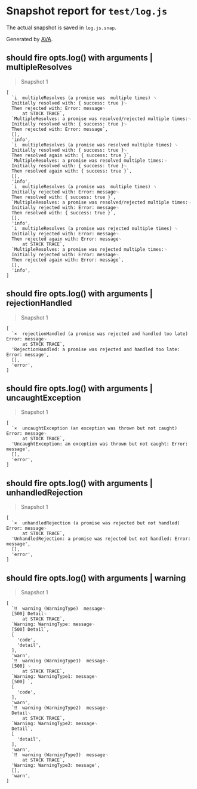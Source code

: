 # Snapshot report for `test/log.js`

The actual snapshot is saved in `log.js.snap`.

Generated by [AVA](https://ava.li).

## should fire opts.log() with arguments | multipleResolves

> Snapshot 1

    [
      `i  multipleResolves (a promise was  multiple times) ␊
      Initially resolved with: { success: true }␊
      Then rejected with: Error: message␊
          at STACK TRACE`,
      `MultipleResolves: a promise was resolved/rejected multiple times:␊
      Initially resolved with: { success: true }␊
      Then rejected with: Error: message`,
      [],
      'info',
      `i  multipleResolves (a promise was resolved multiple times) ␊
      Initially resolved with: { success: true }␊
      Then resolved again with: { success: true }`,
      `MultipleResolves: a promise was resolved multiple times:␊
      Initially resolved with: { success: true }␊
      Then resolved again with: { success: true }`,
      [],
      'info',
      `i  multipleResolves (a promise was  multiple times) ␊
      Initially rejected with: Error: message␊
      Then resolved with: { success: true }`,
      `MultipleResolves: a promise was resolved/rejected multiple times:␊
      Initially rejected with: Error: message␊
      Then resolved with: { success: true }`,
      [],
      'info',
      `i  multipleResolves (a promise was rejected multiple times) ␊
      Initially rejected with: Error: message␊
      Then rejected again with: Error: message␊
          at STACK TRACE`,
      `MultipleResolves: a promise was rejected multiple times:␊
      Initially rejected with: Error: message␊
      Then rejected again with: Error: message`,
      [],
      'info',
    ]

## should fire opts.log() with arguments | rejectionHandled

> Snapshot 1

    [
      `×  rejectionHandled (a promise was rejected and handled too late)  Error: message␊
          at STACK TRACE`,
      'RejectionHandled: a promise was rejected and handled too late: Error: message',
      [],
      'error',
    ]

## should fire opts.log() with arguments | uncaughtException

> Snapshot 1

    [
      `×  uncaughtException (an exception was thrown but not caught)  Error: message␊
          at STACK TRACE`,
      'UncaughtException: an exception was thrown but not caught: Error: message',
      [],
      'error',
    ]

## should fire opts.log() with arguments | unhandledRejection

> Snapshot 1

    [
      `×  unhandledRejection (a promise was rejected but not handled)  Error: message␊
          at STACK TRACE`,
      'UnhandledRejection: a promise was rejected but not handled: Error: message',
      [],
      'error',
    ]

## should fire opts.log() with arguments | warning

> Snapshot 1

    [
      `‼  warning (WarningType)  message␊
      [500] Detail␊
          at STACK TRACE`,
      `Warning: WarningType: message␊
      [500] Detail`,
      [
        'code',
        'detail',
      ],
      'warn',
      `‼  warning (WarningType1)  message␊
      [500] ␊
          at STACK TRACE`,
      `Warning: WarningType1: message␊
      [500] `,
      [
        'code',
      ],
      'warn',
      `‼  warning (WarningType2)  message␊
      Detail␊
          at STACK TRACE`,
      `Warning: WarningType2: message␊
      Detail`,
      [
        'detail',
      ],
      'warn',
      `‼  warning (WarningType3)  message␊
          at STACK TRACE`,
      'Warning: WarningType3: message',
      [],
      'warn',
    ]
